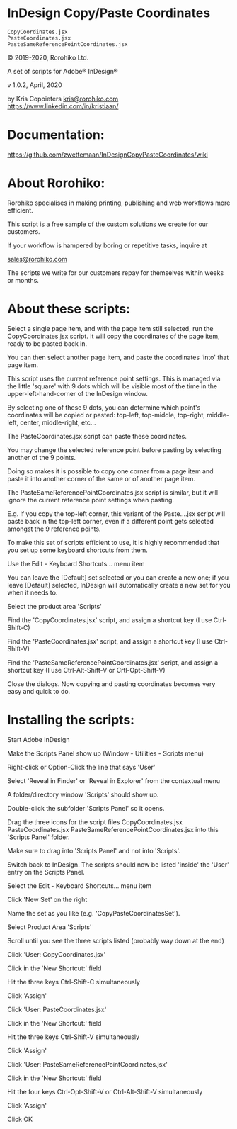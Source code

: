 # InDesign Copy/Paste Coordinates
```
CopyCoordinates.jsx
PasteCoordinates.jsx
PasteSameReferencePointCoordinates.jsx
```
© 2019-2020, Rorohiko Ltd.

A set of scripts for Adobe® InDesign®

v 1.0.2, April, 2020

by Kris Coppieters kris@rorohiko.com    
https://www.linkedin.com/in/kristiaan/

# Documentation:

https://github.com/zwettemaan/InDesignCopyPasteCoordinates/wiki

# About Rorohiko:

Rorohiko specialises in making printing, publishing and web workflows
more efficient.

This script is a free sample of the custom solutions we create for our
customers.

If your workflow is hampered by boring or repetitive tasks, inquire at

sales@rorohiko.com

The scripts we write for our customers repay for themselves within weeks
or months.

# About these scripts:

Select a single page item, and with the page item still selected, run
the CopyCoordinates.jsx script. It will copy the coordinates of the page
item, ready to be pasted back in.

You can then select another page item, and paste the coordinates 'into'
that page item.

This script uses the current reference point settings. This is managed
via the little 'square' with 9 dots which will be visible most of the
time in the upper-left-hand-corner of the InDesign window.

By selecting one of these 9 dots, you can determine which point's
coordinates will be copied or pasted: top-left, top-middle, top-right,
middle-left, center, middle-right, etc...

The PasteCoordinates.jsx script can paste these coordinates.

You may change the selected reference point before pasting by selecting
another of the 9 points.

Doing so makes it is possible to copy one corner from a page item and
paste it into another corner of the same or of another page item.

The PasteSameReferencePointCoordinates.jsx script is similar, but it
will ignore the current reference point settings when pasting.

E.g. if you copy the top-left corner, this variant of the Paste....jsx
script will paste back in the top-left corner, even if a different point
gets selected amongst the 9 reference points.

To make this set of scripts efficient to use, it is highly recommended
that you set up some keyboard shortcuts from them.

Use the Edit - Keyboard Shortcuts... menu item

You can leave the [Default] set selected or you can create a new one; if
you leave [Default] selected, InDesign will automatically create a new
set for you when it needs to.

Select the product area 'Scripts'

Find the 'CopyCoordinates.jsx' script, and assign a shortcut key (I use
Ctrl-Shift-C)

Find the 'PasteCoordinates.jsx' script, and assign a shortcut key (I use
Ctrl-Shift-V)

Find the 'PasteSameReferencePointCoordinates.jsx' script, and assign a
shortcut key (I use Ctrl-Alt-Shift-V or Crtl-Opt-Shift-V)

Close the dialogs. Now copying and pasting coordinates becomes very easy
and quick to do.

# Installing the scripts:

  Start Adobe InDesign
  
  Make the Scripts Panel show up (Window - Utilities - Scripts menu)

  Right-click or Option-Click the line that says 'User' 

  Select 'Reveal in Finder' or 'Reveal in Explorer' from the contextual menu

  A folder/directory window 'Scripts' should show up.

  Double-click the subfolder 'Scripts Panel' so it opens.

  Drag the three icons for the script files
    CopyCoordinates.jsx
    PasteCoordinates.jsx
    PasteSameReferencePointCoordinates.jsx
  into this 'Scripts Panel' folder.

  Make sure to drag into 'Scripts Panel' and not into 'Scripts'.
  
  Switch back to InDesign. The scripts should now be listed 'inside' the
  'User' entry on the Scripts Panel.

  Select the Edit - Keyboard Shortcuts... menu item

  Click 'New Set' on the right

  Name the set as you like (e.g. 'CopyPasteCoordinatesSet').

  Select Product Area 'Scripts'

  Scroll until you see the three scripts listed (probably way down at the end)

  Click 'User: CopyCoordinates.jsx'

  Click in the 'New Shortcut:' field

  Hit the three keys Ctrl-Shift-C simultaneously

  Click 'Assign'

  Click 'User: PasteCoordinates.jsx'

  Click in the 'New Shortcut:' field

  Hit the three keys Ctrl-Shift-V simultaneously

  Click 'Assign'

  Click 'User: PasteSameReferencePointCoordinates.jsx'

  Click in the 'New Shortcut:' field

  Hit the four keys Ctrl-Opt-Shift-V or Ctrl-Alt-Shift-V simultaneously

  Click 'Assign'

  Click OK
